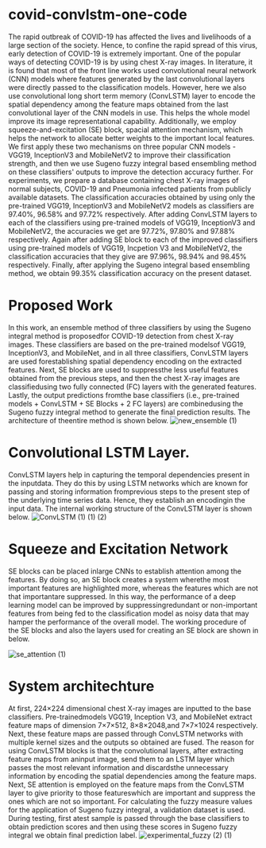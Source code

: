 # covid-convlstm-one-code
  The rapid outbreak of COVID-19 has affected the lives and livelihoods of a large section of the society. Hence, to confine the rapid spread of this virus, early detection of COVID-19 is extremely important. One of the popular ways of detecting COVID-19 is by using chest X-ray images. In literature, it is found that most of the front line works used convolutional neural network (CNN) models where features generated by the last convolutional layers were directly passed to the classification models. However, here we also use convolutional long short term memory (ConvLSTM) layer to encode the spatial dependency among the feature maps obtained from the last convolutional layer of the CNN models in use. This helps the whole model improve its image representational capability. Additionally, we employ squeeze-and-excitation (SE) block, spacial attention mechanism, which helps the network to allocate better weights to the important local features. We first apply these two mechanisms on three popular CNN models - VGG19, InceptionV3 and MobileNetV2 to improve their classification strength, and then we use Sugeno fuzzy integral based ensembling method on these classifiers' outputs to improve the detection accuracy further. For experiments, we prepare a database containing chest X-ray images of normal subjects, COVID-19 and Pneumonia infected patients from publicly available datasets. The classification accuracies obtained by using only the pre-trained VGG19, InceptionV3 and MobileNetV2 models as classifiers are 97.40\%, 96.58\% and 97.72\% respectively. After adding ConvLSTM layers to each of the classifiers using pre-trained models of VGG19, InceptionV3 and MobileNetV2, the accuracies we get are 97.72\%, 97.80\% and 97.88\% respectively. Again after adding SE block to each of the improved classifiers using pre-trained models of VGG19, Incpetion V3 and MobileNetV2, the classification accuracies that they give are 97.96\%, 98.94\% and 98.45\% respectively. Finally, after applying the Sugeno integral based ensembling method, we obtain 99.35\% classification accuracy on the present dataset.

# Proposed Work
In this work, an ensemble method of three classifiers by using the Sugeno integral method is proposedfor COVID-19 detection from chest X-ray images.  These classifiers are based on the pre-trained modelsof  VGG19,  InceptionV3,  and  MobileNet,  and  in  all  three  classifiers,  ConvLSTM  layers  are  used  forestablishing spatial dependency encoding on the extracted features.  Next, SE blocks are used to suppressthe less useful features obtained from the previous steps, and then the chest X-ray images are classifiedusing two fully connected (FC) layers with the generated features.  Lastly, the output predictions fromthe base classifiers (i.e., pre-trained models + ConvLSTM + SE Blocks + 2 FC layers) are combinedusing the Sugeno fuzzy integral method to generate the final prediction results.  The architecture of theentire method is shown below.
![new_ensemble (1)](https://user-images.githubusercontent.com/46515291/155028862-0e20afea-ac1b-4b8d-8383-1c6266c99020.jpg)

# Convolutional LSTM Layer.
 ConvLSTM layers help in capturing the temporal dependencies present in the inputdata. They do this by using LSTM networks which are known for passing and storing information fromprevious steps to the present step of the underlying time series data. Hence, they establish an encodingin the input data. The internal working structure of the ConvLSTM layer is shown below.
![ConvLSTM (1) (1) (2)](https://user-images.githubusercontent.com/46515291/155029140-d8d77815-87a3-42f2-a8e7-fd91dd265384.jpg)

# Squeeze and Excitation Network

SE blocks  can  be  placed  inlarge CNNs to establish attention among the features. By doing so, an SE block creates a system wherethe most important features are highlighted more, whereas the features which are not that importantare suppressed. In this way, the performance of a deep learning model can be improved by suppressingredundant or non-important features from being fed to the classification model as noisy data that may hamper the performance of the overall model.  The working procedure of the SE blocks and also the layers used for creating an SE block are shown in below.

![se_attention (1)](https://user-images.githubusercontent.com/46515291/155029457-c23caf9a-92bb-4465-a01a-b9ed08e978b0.jpg)


# System architechture

At first, 224×224 dimensional chest X-ray images are inputted to the base classifiers.  Pre-trainedmodels VGG19, Inception V3, and MobileNet extract feature maps of dimension 7×7×512, 8×8×2048,and 7×7×1024 respectively.  Next, these feature maps are passed through ConvLSTM  networks  with  multiple  kernel  sizes  and  the  outputs  so  obtained  are  fused.   The  reason for using  ConvLSTM  blocks  is  that  the  convolutional  layers,  after  extracting  feature  maps  from  aninput  image,  send  them  to  an  LSTM  layer  which  passes  the  most  relevant  information  and  discardsthe unnecessary information by encoding the spatial dependencies among the feature maps.  Next, SE attention is employed on the feature maps from the ConvLSTM layer to give priority to those featureswhich are important and suppress the ones which are not so important.  For calculating the fuzzy measure values for the application of Sugeno fuzzy integral, a validation dataset is used. During testing, first atest sample is passed through the base classifiers to obtain prediction scores and then using these scores in Sugeno fuzzy integral we obtain final prediction label.
![experimental_fuzzy (2) (1)](https://user-images.githubusercontent.com/46515291/155029692-54b2cb3d-af14-46ad-9250-f246e0ff34a2.jpg)




